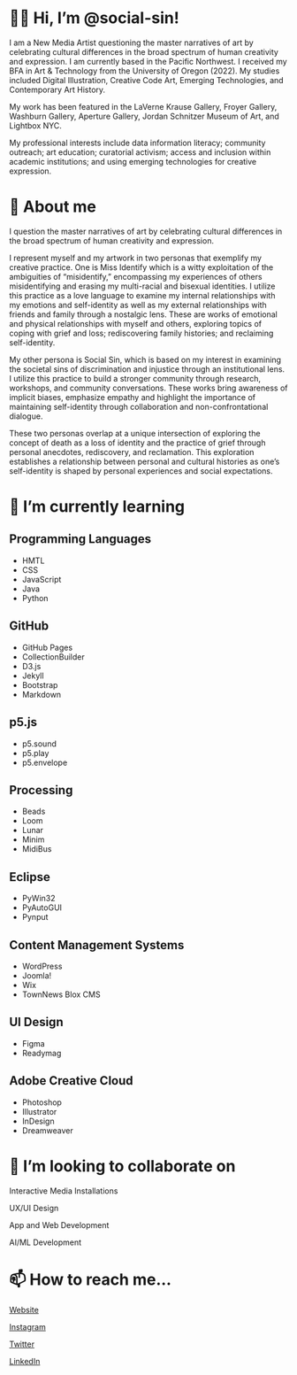 # 👋🏽 Hi, I’m @social-sin!

I am a New Media Artist questioning the master narratives of art by celebrating cultural differences in the broad spectrum of human creativity and expression. I am currently based in the Pacific Northwest. I received my BFA in Art & Technology from the University of Oregon (2022). My studies included Digital Illustration, Creative Code Art, Emerging Technologies, and Contemporary Art History.

My work has been featured in the LaVerne Krause Gallery, Froyer Gallery, Washburn Gallery, Aperture Gallery, Jordan Schnitzer Museum of Art, and Lightbox NYC.

My professional interests include data information literacy; community outreach; art education; curatorial activism; access and inclusion within academic institutions; and using emerging technologies for creative expression.

# 🐉 About me

I question the master narratives of art by celebrating cultural differences in the broad spectrum of human creativity and expression.

I represent myself and my artwork in two personas that exemplify my creative practice. One is Miss Identify which is a witty exploitation of the ambiguities of “misidentify,” encompassing my experiences of others misidentifying and erasing my multi-racial and bisexual identities. I utilize this practice as a love language to examine my internal relationships with my emotions and self-identity as well as my external relationships with friends and family through a nostalgic lens. These are works of emotional and physical relationships with myself and others, exploring topics of coping with grief and loss; rediscovering family histories; and reclaiming self-identity.

My other persona is Social Sin, which is based on my interest in examining the societal sins of discrimination and injustice through an institutional lens. I utilize this practice to build a stronger community through research, workshops, and community conversations. These works bring awareness of implicit biases, emphasize empathy and highlight the importance of maintaining self-identity through collaboration and non-confrontational dialogue.

These two personas overlap at a unique intersection of exploring the concept of death as a loss of identity and the practice of grief through personal anecdotes, rediscovery, and reclamation. This exploration establishes a relationship between personal and cultural histories as one’s self-identity is shaped by personal experiences and social expectations.

# 🌱 I’m currently learning
   ## Programming Languages
   - HMTL
   - CSS
   - JavaScript
   - Java
   - Python

   ## GitHub
   - GitHub Pages
   - CollectionBuilder
   - D3.js
   - Jekyll
   - Bootstrap
   - Markdown

   ## p5.js
   - p5.sound
   - p5.play
   - p5.envelope

   ## Processing
   - Beads
   - Loom
   - Lunar
   - Minim
   - MidiBus

   ## Eclipse
   - PyWin32
   - PyAutoGUI
   - Pynput

   ## Content Management Systems
   - WordPress
   - Joomla!
   - Wix
   - TownNews Blox CMS
   
   ## UI Design
   - Figma
   - Readymag

   ## Adobe Creative Cloud
   - Photoshop
   - Illustrator
   - InDesign
   - Dreamweaver

# 💞️ I’m looking to collaborate on
   Interactive Media Installations
   
   UX/UI Design
   
   App and Web Development
   
   AI/ML Development

# 📫 How to reach me...
   [Website](https://www.social-sin.com/)
   
   [Instagram](https://www.instagram.com/social.sin/)
   
   [Twitter](https://twitter.com/social_sin_)
   
   [LinkedIn](https://www.linkedin.com/in/social-sin/)
